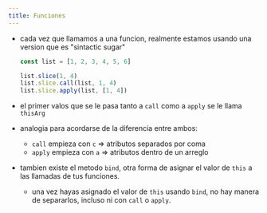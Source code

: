 ```yaml
---
title: Funciones
---
```


- cada vez que llamamos a una funcion, realmente estamos usando una version que es "sintactic sugar"
  
  ```js
  const list = [1, 2, 3, 4, 5, 6]

  list.slice(1, 4)
  list.slice.call(list, 1, 4)
  list.slice.apply(list, [1, 4])
  ```
- el primer valos que se le pasa tanto a `call` como a `apply` se le llama `thisArg`
- analogia para acordarse de la diferencia entre ambos:
  - `call` empieza con `c` => atributos separados por coma
  - `apply` empieza con `a` => atributos dentro de un arreglo
- tambien existe el metodo `bind`, otra forma de asignar el valor de `this` a las llamadas de tus funciones.
  - una vez hayas asignado el valor de `this` usando `bind`, no hay manera de separarlos, incluso ni con `call` o `apply`.
